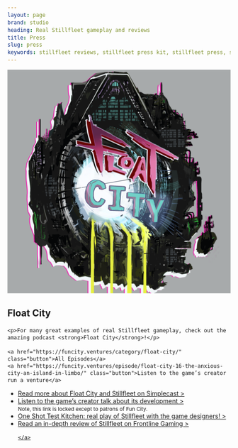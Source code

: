 ```yaml
---
layout: page
brand: studio
heading: Real Stillfleet gameplay and reviews
title: Press
slug: press
keywords: stillfleet reviews, stillfleet press kit, stillfleet press, stillfleet media
---
```


<section class="half-width feature" id="press-float-city">
  <img src="/assets/img/third-party/float-city.png" />

  <article>
    <h2>Float City</h2>

    <p>For many great examples of real Stillfleet gameplay, check out the amazing podcast <strong>Float City</strong>!</p>

    <a href="https://funcity.ventures/category/float-city/" class="button">All Episodes</a>
    <a href="https://funcity.ventures/episode/float-city-16-the-anxious-city-an-island-in-limbo/" class="button">Listen to the game’s creator run a venture</a>
  </article>
</section>

<ul class="button-list">
  <li>
    <a href="https://blog.simplecast.com/fun-city-float-city/" class="external simplecast">
      Read more about Float City and Stillfleet on Simplecast >
    </a>
  </li>
  <li>
    <a href="https://www.patreon.com/posts/float-chatty-15-50370849" class="external patreon">
      Listen to the game’s creator talk about its development >
    </a><br />
    <small>Note, this link is locked except to patrons of Fun City.</small>    
  </li>

  <li>
    <a href="https://anchor.fm/one-shot-test-kitchen/episodes/Episode-23-1---Stillfleet-Gameplay-e1mifud" class="external spotify">
      One Shot Test Kitchen: real play of Stillfleet with the game designers! >
    </a>
  </li>

  <li>
    <a href="https://www.frontlinegaming.org/2020/09/20/stillfleet-an-indie-ttrpg-review/" class="external">
      Read an in-depth review of Stillfleet on Frontline Gaming >
      
    </a>
  </li>
</ul>
